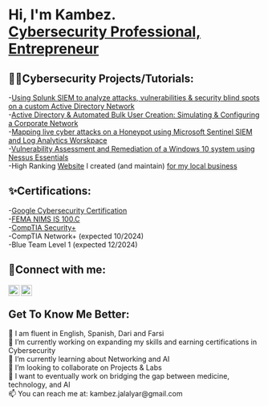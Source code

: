 <h1>Hi, I'm Kambez. <br/><a href="https://www.linkedin.com/in/KambezJ/">Cybersecurity Professional, Entrepreneur</a></h1>


<h2>👨‍💻Cybersecurity Projects/Tutorials:</h2>

-[Using Splunk SIEM to analyze attacks, vulnerabilities & security blind spots on a custom Active Directory Network](https://github.com/KambezJ/Splunk-KaliLinux-AtomicRedTeam-ActiveDirectoryLab)
<br>
-[Active Directory & Automated Bulk User Creation: Simulating & Configuring a Corporate Network](https://github.com/KambezJ/ActiveDirectoryHomeLab)
<br>
-[Mapping live cyber attacks on a Honeypot using Microsoft Sentinel SIEM and Log Analytics Worskpace](https://github.com/KambezJ/Microsoft_Sentinel_Mapping_Cyber_Attacks)
<br>
-[Vulnerability Assessment and Remediation of a Windows 10 system using Nessus Essentials](https://github.com/KambezJ/Vulnerability-Management-using-Nessus)
<br>
-High Ranking [Website](https://afgautoglass.com/) I created (and maintain) [for my local business](https://afgautoglass.com/)


<h2>✨Certifications:</h2>

-[Google Cybersecurity Certification](https://coursera.org/share/4858514cb2281c1b28d7adf7b27b4485)
<br>
-[FEMA NIMS IS 100.C](https://i.imgur.com/TkVjufJ)
<br>
-[CompTIA Security+](https://imgur.com/a/OlJA8ry)
<br>
-CompTIA Network+ (expected 10/2024)
<br>
-Blue Team Level 1 (expected 12/2024)


<h2>🤳Connect with me:</h2>

[<img align="left" alt="KambezJalalyar | LinkedIn" width="22px" src="https://cdn.jsdelivr.net/npm/simple-icons@v3/icons/linkedin.svg" />][linkedin]
[<img align="left" alt="KambezJalalyar | Instagram" width="22px" src="https://cdn.jsdelivr.net/npm/simple-icons@v3/icons/instagram.svg" />][instagram]

[instagram]: https://www.instagram.com/kambezsadat/
[linkedin]: https://linkedin.com/in/kambezJ/
<br>

<h2>Get To Know Me Better:</h2>
💬 I am fluent in English, Spanish, Dari and Farsi
<BR>
🔭 I’m currently working on expanding my skills and earning certifications in Cybersecurity
<BR>
🌱 I’m currently learning about Networking and AI
<BR>
👯 I’m looking to collaborate on Projects & Labs
<BR>
🤔 I want to eventually work on bridging the gap between medicine, technology, and AI
<BR>
📫 You can reach me at: kambez.jalalyar@gmail.com
<BR>
